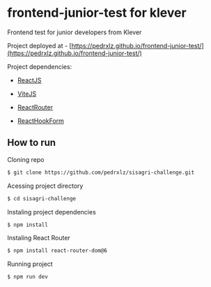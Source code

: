 # frontend-junior-test for klever

Frontend test for junior developers from Klever

Project deployed at - [https://pedrxlz.github.io/frontend-junior-test/](https://pedrxlz.github.io/frontend-junior-test/)

Project dependencies:

- [ReactJS](https://reactjs.org/)

- [ViteJS](https://vitejs.dev/guide/)

- [ReactRouter](https://reactrouter.com/docs/en/v6/getting-started/overview)

- [ReactHookForm](https://react-hook-form.com/)

## How to run

Cloning repo

```bash
$ git clone https://github.com/pedrxlz/sisagri-challenge.git
```

Acessing project directory

```bash
$ cd sisagri-challenge
```

Instaling project dependencies

```bash
$ npm install
```

Instaling React Router

```bash
$ npm install react-router-dom@6
```

Running project

```bash
$ npm run dev
```
